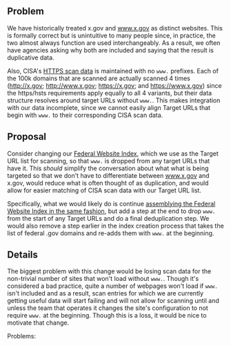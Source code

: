 ## Problem

We have historically treated x.gov and www.x.gov as distinct websites.  This is formally correct but is unintuitive to many people since, in practice, the two almost always function are used interchangeably.  As a result, we often have agencies asking why both are included and saying that the result is duplicative data.  

Also, CISA's [HTTPS scan data](https://github.com/GSA/federal-website-index/blob/main/data/dataset/cisa_https.csv) is maintained with no `www.` prefixes.  Each of the 100k domains that are scanned are actually scanned 4 times (http://x.gov; http://www.x.gov; https://x.gov; and https://www.x.gov) since the https/hsts requirements apply equally to all 4 variants, but their data structure resolves around target URLs without `www.`.  This makes integration with our data incomplete, since we cannot easily align Target URLs that begin with `www.` to their corresponding CISA scan data.  

## Proposal

Consider changing our [Federal Website Index](https://github.com/GSA/federal-website-index), which we use as the Target URL list for scanning, so that `www.` is dropped from any target URLs that have it.  This _should_ simplify the conversation about what what is being targeted so that we don't have to differentiate between www.x.gov and x.gov, would reduce what is often thought of as duplication, and would allow for easier matching of CISA scan data with our Target URL list.  

Specifically, what we would likely do is continue [assemblying the Federal Website Index in the same fashion](https://github.com/GSA/federal-website-index/blob/main/process/index-creation.md), but add a step at the end to drop `www.` from the start of any Target URLs and do a final deduplication step.  We would also remove a step earlier in the index creation process that takes the list of federal .gov domains and re-adds them with `www.` at the beginning.  

## Details 

The biggest problem with this change would be losing scan data for the non-trivial number of sites that won't load without `www.`.  Though it's considered a bad practice, quite a number of webpages won't load if `www.` isn't included and as a result, scan entries for which we are currently getting useful data will start failing and will not allow for scanning until and unless the team that operates it changes the site's configuration to not require `www.` at the beginning.  Though this is a loss, it would be nice to motivate that change.  


Problems: 




